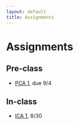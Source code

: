 ```yaml
---
layout: default
title: Assignments
---
```


# Assignments

## Pre-class

- [PCA 1](assignments/pca1.md), due 9/4

## In-class

- [ICA 1](assignments/ica1.md), 8/30